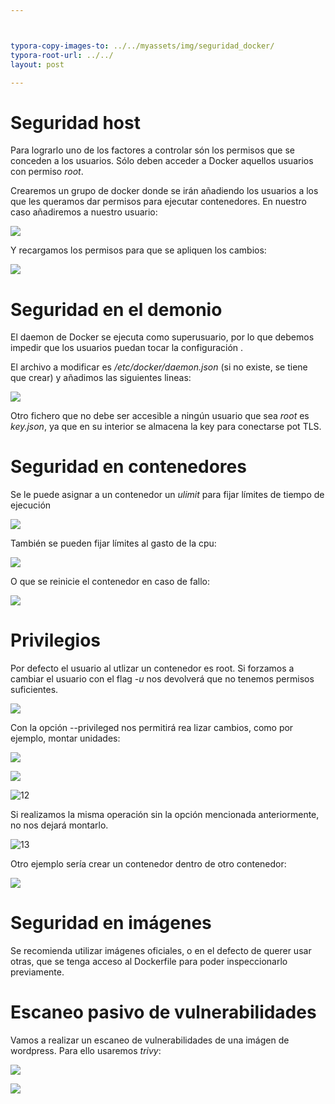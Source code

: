 ```yaml
---



typora-copy-images-to: ../../myassets/img/seguridad_docker/
typora-root-url: ../../
layout: post

---
```


# **Seguridad host**

Para lograrlo uno de los factores a controlar són los permisos que se conceden a los usuarios. Sólo deben acceder a Docker aquellos usuarios con permiso *root*. 

Crearemos un grupo de docker donde se irán añadiendo los usuarios a los que les queramos dar permisos para ejecutar contenedores. En nuestro caso añadiremos a nuestro usuario:

![](/PePs/myassets/img/seguridad_docker/1.png)



Y recargamos los permisos para que se apliquen los cambios:

![](/PePs/myassets/img/seguridad_docker/2.png)





# **Seguridad en el demonio**

El daemon de Docker se ejecuta como superusuario, por lo que debemos impedir que los usuarios puedan tocar la configuración .

El archivo a modificar es */etc/docker/daemon.json* (si no existe, se tiene que crear) y añadimos las siguientes lineas:

![](/PePs/myassets/img/seguridad_docker/5.png)



Otro fichero que no debe ser accesible a ningún usuario que sea *root* es *key.json*, ya que en su interior se almacena la key para conectarse pot TLS.





# **Seguridad en contenedores**

Se le puede asignar a un contenedor un *ulimit* para fijar límites de tiempo de ejecución

![](/PePs/myassets/img/seguridad_docker/6.png)



También se pueden fijar límites al gasto de la cpu:

![](/PePs/myassets/img/seguridad_docker/7.png)



O que se reinicie el contenedor en caso de fallo:

![](/PePs/myassets/img/seguridad_docker/8.png)





# **Privilegios**

Por defecto el usuario al utlizar un contenedor es root.  Si forzamos a cambiar el usuario con el flag *-u* nos devolverá que no tenemos permisos suficientes.

![](/PePs/myassets/img/seguridad_docker/9.png)



Con la opción --privileged nos permitirá rea lizar cambios, como por ejemplo, montar unidades:



![](/PePs/myassets/img/seguridad_docker/10.png)

![](/PePs/myassets/img/seguridad_docker/11.png)

![12](/PePs/myassets/img/seguridad_docker/12.png)



Si realizamos la misma operación sin la opción mencionada anteriormente, no nos dejará montarlo.

![13](/PePs/myassets/img/seguridad_docker/13.png)



Otro ejemplo sería crear un contenedor dentro de otro contenedor:

![](/PePs/myassets/img/seguridad_docker/14.png)



# **Seguridad en imágenes**

Se recomienda utilizar imágenes oficiales, o en el defecto de querer usar otras, que se tenga acceso al Dockerfile para poder inspeccionarlo previamente.





# **Escaneo pasivo de vulnerabilidades**



Vamos a realizar un escaneo de vulnerabilidades de una imágen de wordpress. Para ello usaremos *trivy*:

![](/PePs/myassets/img/seguridad_docker/20.png)



![](/PePs/myassets/img/seguridad_docker/trivy-1.png)